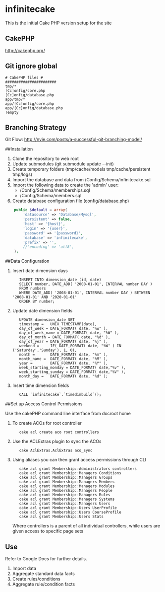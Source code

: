 infinitecake
============

This is the initial Cake PHP version setup for the site

## CakePHP

http://cakephp.org/

## Git ignore global ##

```
# CakePHP files #
#######################
tmp/*
[Cc]onfig/core.php
[Cc]onfig/database.php
app/tmp/*
app/[Cc]onfig/core.php
app/[Cc]onfig/database.php
!empty
```

## Branching Strategy

Git Flow: http://nvie.com/posts/a-successful-git-branching-model/

##Installation

1. Clone the repository to web root
2. Update submodules (git submodule update --init)
3. Create temporary folders (tmp/cache/models tmp/cache/persistent tmp/logs)
4. Import the database and data from /Config/Schema/infinitecake.sql
5. Import the following data to create the 'admin' user:
   * /Config/Schema/memberships.sql
   * /Config/Schema/members.sql
6. Create database configuration file (config/database.php)

```php
    public $default = array(
		'datasource' => 'Database/Mysql',
		'persistent' => false,
		'host' => '{host}',
		'login' => '{user}',
		'password' => '{password}',
		'database' => 'infinitecake',
		'prefix' => '',
		//'encoding' => 'utf8',
	);
```

##Data Configuration

1. Insert date dimension days
   
   ```mysql
      INSERT INTO dimension_date (id, date)
      SELECT number, DATE_ADD( '2008-01-01', INTERVAL number DAY )
      FROM numbers
      WHERE DATE_ADD( '2008-01-01', INTERVAL number DAY ) BETWEEN '2008-01-01' AND '2020-01-01'
      ORDER BY number;
   ```

2. Update date dimension fields

   ```mysql
      UPDATE dimension_date SET
      timestamp =   UNIX_TIMESTAMP(date),
      day_of_week = DATE_FORMAT( date, "%w" ), 
      day_of_week_name = DATE_FORMAT( date, "%W" ),
      day_of_month = DATE_FORMAT( date, "%d" ),
      day_of_year = DATE_FORMAT( date, "%j" ),
      weekend =     IF( DATE_FORMAT( date, "%W" ) IN ('Saturday','Sunday'), 1, 0),
      month =       DATE_FORMAT( date, "%m" ),
      month_name =  DATE_FORMAT( date, "%M" ),
      year =        DATE_FORMAT( date, "%Y" ),
      week_starting_monday = DATE_FORMAT( date,"%v" ),
      week_starting_sunday = DATE_FORMAT( date,"%V" ),
      month_day =   DATE_FORMAT( date, "%d" );
   ```
   
3. Insert time dimension fields

   ```mysql
      CALL `infinitecake`.`timedimbuild`();
   ```

##Set up Access Control Permissions

Use the cakePHP command line interface from docroot home

1. To create ACOs for root controller 

   ```cli
      cake acl create aco root controllers
   ```
   
2. Use the ACLExtras plugin to sync the ACOs
   
   ```cli
      cake AclExtras.AclExtras aco_sync
   ```

3. Using aliases you can then grant access permissions through CLI

   ```cli
      cake acl grant Membership::Administrators controllers
      cake acl grant Membership::Managers Conditions
      cake acl grant Membership::Managers Groups
      cake acl grant Membership::Managers Members
      cake acl grant Membership::Managers Modules
      cake acl grant Membership::Managers People
      cake acl grant Membership::Managers Rules
      cake acl grant Membership::Managers Systems
      cake acl grant Membership::Managers Users
      cake acl grant Membership::Users UserProfile
      cake acl grant Membership::Users CourseProfile
      cake acl grant Membership::Users Stats
   ```
   
   Where controllers is a parent of all individual controllers, while users are given access to specific page sets

## Use

Refer to Google Docs for further details.

1. Import data
2. Aggregate standard data facts
3. Create rules/conditions
4. Aggregate rule/condition facts

